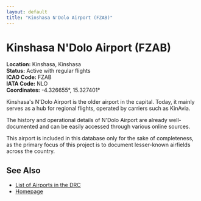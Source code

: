 ```yaml
---
layout: default
title: "Kinshasa N'Dolo Airport (FZAB)"
---
```


# Kinshasa N'Dolo Airport (FZAB)

**Location:** Kinshasa, Kinshasa    
**Status:** Active with regular flights  
**ICAO Code:** FZAB  
**IATA Code:** NLO  
**Coordinates:** -4.326655°, 15.327401°  

Kinshasa's N'Dolo Airport is the older airport in the capital. Today, it mainly serves as a hub for regional flights, operated by carriers such as KinAvia.

The history and operational details of N'Dolo Airport are already well-documented and can be easily accessed through various online sources. 

This airport is included in this database only for the sake of completeness, as the primary focus of this project is to document lesser-known airfields across the country.

## See Also

- [List of Airports in the DRC](list.md)
- [Homepage](index.md)
